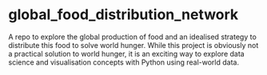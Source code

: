 # global_food_distribution_network
A repo to explore the global production of food and an idealised strategy to distribute this food to solve world hunger. While this project is obviously not a practical solution to world hunger, it is an exciting way to explore data science and visualisation concepts with Python using real-world data.
